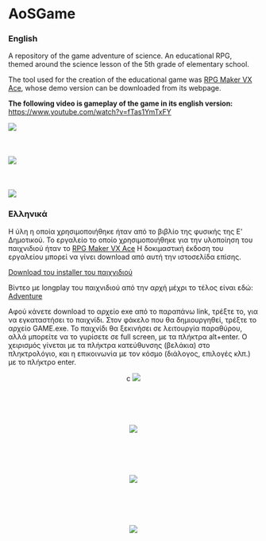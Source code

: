 # AoSGame

### English 

A repository of the game adventure of science. An educational RPG, themed around the science lesson of the 5th grade of elementary school. 

The tool used for the creation of the educational game was [RPG Maker VX Ace](http://www.rpgmakerweb.com/products/programs/rpg-maker-vx-ace), whose demo version can be downloaded from its webpage.

**The following video is gameplay of the game in its english version:**
https://www.youtube.com/watch?v=fTas1YmTxFY

<img src="https://i.imgur.com/zOs1P4E.png"> 
 <br></br>  
 <br></br> 
<img src="https://i.imgur.com/Wwr5x3g.png">
 <br></br>  
 <br></br> 
<img src="https://i.imgur.com/FTl7Biz.png">

### Ελληνικά

Η ύλη η οποία χρησιμοποιήθηκε ήταν από το βιβλίο της φυσικής της Ε' Δημοτικού. 
Το εργαλείο το οποίο χρησιμοποιήθηκε για την υλοποίηση του παιχνιδιού ήταν το [RPG Maker VX Ace](http://www.rpgmakerweb.com/products/programs/rpg-maker-vx-ace) H δοκιμαστική έκδοση του εργαλείου μπορεί να γίνει download από αυτή την ιστοσελίδα επίσης. 

[Download του installer του παιχνιδιού](https://www.dropbox.com/s/kd33b6o7jav7iiw/Diplomatiki2.exe?dl=0)


Βίντεο με longplay του παιχνιδιού από την αρχή μέχρι το τέλος είναι εδώ:  [Adventure](https://www.youtube.com/watch?v=Os60t3FA308)

Αφού κάνετε download το αρχείο exe από το παραπάνω link, τρέξτε το, για να εγκαταστήσει το παιχνίδι. 
Στον φάκελο που θα δημιουργηθεί, τρέξτε το αρχείο GAME.exe.
Το παιχνίδι θα ξεκινήσει σε λειτουργία παραθύρου, αλλά μπορείτε να το γυρίσετε σε full screen, με τα πλήκτρα alt+enter.
Ο χειρισμός γίνεται με τα πλήκτρα κατεύθυνσης (βελάκια) στο πληκτρολόγιο, και η επικοινωνία με τον κόσμο (διάλογος, επιλογές κλπ.) με το πλήκτρο enter. 

<p align="center">c
  
  
  
  <img src="https://i.imgur.com/nMmcxzX.png">
  <br></br>  
  <br></br>  
  <br></br>  
  
  <img src="https://i.imgur.com/jg4mjxL.png">
  <br></br>  
  <br></br>  
  <br></br> 
  
  
  <img src="https://i.imgur.com/TLSlIsu.png">
  <br></br>  
  <br></br>  
  <br></br> 
  
  
  <img src="https://i.imgur.com/qURTKcH.png">

</p>
